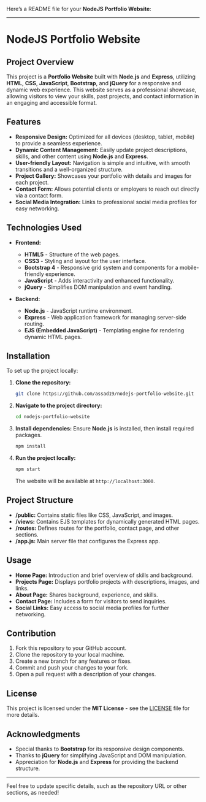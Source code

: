 Here’s a README file for your **NodeJS Portfolio Website**:

---

# NodeJS Portfolio Website

## Project Overview

This project is a **Portfolio Website** built with **Node.js** and **Express**, utilizing **HTML**, **CSS**, **JavaScript**, **Bootstrap**, and **jQuery** for a responsive and dynamic web experience. This website serves as a professional showcase, allowing visitors to view your skills, past projects, and contact information in an engaging and accessible format.

## Features

- **Responsive Design:** Optimized for all devices (desktop, tablet, mobile) to provide a seamless experience.
- **Dynamic Content Management:** Easily update project descriptions, skills, and other content using **Node.js** and **Express**.
- **User-friendly Layout:** Navigation is simple and intuitive, with smooth transitions and a well-organized structure.
- **Project Gallery:** Showcases your portfolio with details and images for each project.
- **Contact Form:** Allows potential clients or employers to reach out directly via a contact form.
- **Social Media Integration:** Links to professional social media profiles for easy networking.

## Technologies Used

- **Frontend:**
  - **HTML5** - Structure of the web pages.
  - **CSS3** - Styling and layout for the user interface.
  - **Bootstrap 4** - Responsive grid system and components for a mobile-friendly experience.
  - **JavaScript** - Adds interactivity and enhanced functionality.
  - **jQuery** - Simplifies DOM manipulation and event handling.

- **Backend:**
  - **Node.js** - JavaScript runtime environment.
  - **Express** - Web application framework for managing server-side routing.
  - **EJS (Embedded JavaScript)** - Templating engine for rendering dynamic HTML pages.

## Installation

To set up the project locally:

1. **Clone the repository:**
   ```bash
   git clone https://github.com/assad19/nodejs-portfolio-website.git
   ```

2. **Navigate to the project directory:**
   ```bash
   cd nodejs-portfolio-website
   ```

3. **Install dependencies:**
   Ensure **Node.js** is installed, then install required packages.
   ```bash
   npm install
   ```

4. **Run the project locally:**
   ```bash
   npm start
   ```

   The website will be available at `http://localhost:3000`.

## Project Structure

- **/public:** Contains static files like CSS, JavaScript, and images.
- **/views:** Contains EJS templates for dynamically generated HTML pages.
- **/routes:** Defines routes for the portfolio, contact page, and other sections.
- **/app.js:** Main server file that configures the Express app.

## Usage

- **Home Page:** Introduction and brief overview of skills and background.
- **Projects Page:** Displays portfolio projects with descriptions, images, and links.
- **About Page:** Shares background, experience, and skills.
- **Contact Page:** Includes a form for visitors to send inquiries.
- **Social Links:** Easy access to social media profiles for further networking.

## Contribution

1. Fork this repository to your GitHub account.
2. Clone the repository to your local machine.
3. Create a new branch for any features or fixes.
4. Commit and push your changes to your fork.
5. Open a pull request with a description of your changes.

## License

This project is licensed under the **MIT License** - see the [LICENSE](LICENSE) file for more details.

## Acknowledgments

- Special thanks to **Bootstrap** for its responsive design components.
- Thanks to **jQuery** for simplifying JavaScript and DOM manipulation.
- Appreciation for **Node.js** and **Express** for providing the backend structure.

--- 

Feel free to update specific details, such as the repository URL or other sections, as needed!
